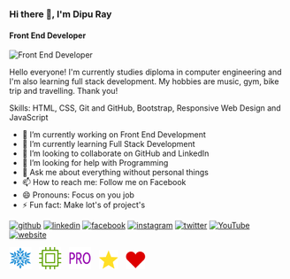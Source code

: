 ### Hi there 👋, I'm Dipu Ray
#### Front End Developer
![Front End Developer](https://scontent.fdac155-1.fna.fbcdn.net/v/t39.30808-6/420635677_1759772434497822_4624095065095506614_n.jpg?_nc_cat=106&ccb=1-7&_nc_sid=efb6e6&_nc_eui2=AeF8rW8lp1S1R6USrTlnXY25LxZUY5wVn4AvFlRjnBWfgLh9HHGnSvq5NKBAlq0UmjxU0tke1cAK9Te4TaZ_7gKm&_nc_ohc=L1EYBAgIWKkAX_KUCTR&_nc_ht=scontent.fdac155-1.fna&oh=00_AfDOWk0mUGdqqeO2S1Y07cFz6oADk9W66bV9i-eJ9JgVPA&oe=65C0C5F4)

Hello everyone! I'm currently studies diploma in computer engineering and I'm also learning full stack development. My hobbies are music, gym, bike trip and travelling. Thank you!

Skills: HTML, CSS, Git and GitHub, Bootstrap, Responsive Web Design and JavaScript

- 🔭 I’m currently working on Front End Development 
- 🌱 I’m currently learning Full Stack Development 
- 👯 I’m looking to collaborate on GitHub and LinkedIn 
- 🤔 I’m looking for help with Programming 
- 💬 Ask me about everything without personal things 
- 📫 How to reach me: Follow me on Facebook 
- 😄 Pronouns: Focus on you job 
- ⚡ Fun fact: Make lot's of project's 


[<img src='https://cdn.jsdelivr.net/npm/simple-icons@3.0.1/icons/github.svg' alt='github' height='40'>](https://github.com/https://github.com/dipu-ray)  [<img src='https://cdn.jsdelivr.net/npm/simple-icons@3.0.1/icons/linkedin.svg' alt='linkedin' height='40'>](https://www.linkedin.com/in/https://www.linkedin.com/in/dipu-ray//)  [<img src='https://cdn.jsdelivr.net/npm/simple-icons@3.0.1/icons/facebook.svg' alt='facebook' height='40'>](https://www.facebook.com/https://www.facebook.com/dipu.591)  [<img src='https://cdn.jsdelivr.net/npm/simple-icons@3.0.1/icons/instagram.svg' alt='instagram' height='40'>](https://www.instagram.com/https://www.instagram.com/dipu_ray.16//)  [<img src='https://cdn.jsdelivr.net/npm/simple-icons@3.0.1/icons/twitter.svg' alt='twitter' height='40'>](https://twitter.com/https://twitter.com/dipu_ray23)  [<img src='https://cdn.jsdelivr.net/npm/simple-icons@3.0.1/icons/youtube.svg' alt='YouTube' height='40'>](https://www.youtube.com/channel/UC_0sfKJWcW5sUEaGuFKQShg)  [<img src='https://cdn.jsdelivr.net/npm/simple-icons@3.0.1/icons/icloud.svg' alt='website' height='40'>](https://dipu-ray.github.io/personal-website/)  

<a href='https://archiveprogram.github.com/'><img src='https://raw.githubusercontent.com/acervenky/animated-github-badges/master/assets/acbadge.gif' width='40' height='40'></a> <a href='https://docs.github.com/en/developers'><img src='https://raw.githubusercontent.com/acervenky/animated-github-badges/master/assets/devbadge.gif' width='40' height='40'></a> <a href='https://github.com/pricing'><img src='https://raw.githubusercontent.com/acervenky/animated-github-badges/master/assets/pro.gif' width='40' height='40'></a> <a href='https://stars.github.com/'><img src='https://raw.githubusercontent.com/acervenky/animated-github-badges/master/assets/starbadge.gif' width='35' height='35'></a> <a href='https://docs.github.com/en/github/supporting-the-open-source-community-with-github-sponsors'><img src='https://raw.githubusercontent.com/acervenky/animated-github-badges/master/assets/sponsorbadge.gif' width='35' height='35'></a> 

